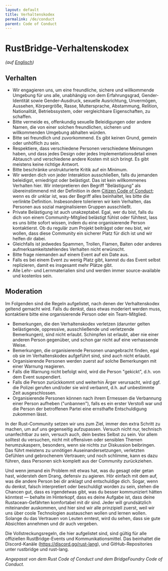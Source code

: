 ```yaml
---
layout: default
title: Verhaltenskodex
permalink: /de/conduct
parent: Code of Conduct
---
```


# RustBridge-Verhaltenskodex

_(auf [Englisch](/conduct))_

## Verhalten

- Wir engagieren uns, um eine freundliche, sichere und willkommende Umgebung für uns alle, unabhängig von dem Erfahrungsgrad, Gender-Identität sowie Gender-Ausdruck, sexuelle Ausrichtung, Unvermögen, Aussehen, Körpergröße, Rasse, Muttersprache, Abstammung, Relition, Nationalität, Betriebssystem, oder vergleichbare Eigenschaften, zu schaffen.
- Bitte vermeide es, offenkundig sexuelle Beleidigungen oder andere Namen, die von einer solchen freundlichen, sicheren und willkommenden Umgebung abhalten würden.
- Bitte sei freundlich und zuvorkommend. Es gibt keinen Grund, gemein oder unhöflich zu sein.
- Respektiere, dass verschiedene Personen verschiedene Meinungen haben, und dass jedes Design oder jedes Implementationsdetail einen Abtausch und verschiedene andere Kosten mit sich bringt. Es gibt meistens keine richtige Antwort.
- Bitte beschränke unstrukturierte Kritik auf ein Minimum.
- Wir werden dich von jeder Interaktion ausschließen, falls du jemanden beleidigst, erniedrigst oder belästigst. Das ist kein willkommenes Verhalten hier. Wir interpretieren den Begriff "Belästigung" als übereinstimmend mit der Definition in dem  <a href="http://citizencodeofconduct.org/">Citizen Code of Conduct</a>; wenn es dir unklar ist, was der Begriff alles beinhaltet, les bitte die verlinkte Definition. Insbesondere tolerieren wir kein Verhalten, das Personen aus sozial marginalisieren Gruppen ausschließt.
- Private Belästigung ist auch unakzeptabel. Egal, wer du bist, falls du dich von einem Community-Mitglied belästigt fühlst oder fühltest, lass es uns bitte sofort wissen, indem du eine organisierende Person kontaktierst. Ob du regulär zum Projekt beiträgst oder neu bist, wir wollen, dass diese Community ein sicherer Platz für dich ist und wir helfen dir dabei.
- Gleichfalls ist jedwedes Spammen, Trollen, Flamen, Baiten oder anderes aufmerksamkeitstehlendes Verhalten nicht erwünscht.
- Bitte frage niemanden auf einem Event auf ein Date aus.
- Falls es bei einem Event zu wenig Platz gibt, kannst du das Event selbst replizieren, damit es insgesamt mehr Plätze gibt.
- Alle Lehr- und Lernmaterialien sind und werden immer source-available und kostenlos sein.

## Moderation

Im Folgenden sind die Regeln aufgelistet, nach denen der Verhaltenskodex geltend gemacht wird. Falls du denkst, dass etwas moderiert werden muss, kontaktiere bitte eine organisierende Person oder ein Team-Mitglied.

- Bemerkungen, die den Verhaltenskodex verletzen (darunter gelten belästigende, oppressive, ausschließende und verletzende Bemerkungen), sind nicht erlaubt. Schimpfen ist erlaubt, aber nie einer anderen Person gegenüber, und schon gar nicht auf eine verhassende Weise.
- Bemerkungen, die organisierende Personen unangebracht finden, egal ob sie im Verhaltenskodex aufgeführt sind, sind auch nicht erlaubt.
- Organisierende Personen werden zuerst auf solche Bemerkungen mit einer Warnung reagieren.
- Falls die Warnung nicht befolgt wird, wird die Person "gekickt", d.h. von dem Event suspendiert.
- Falls die Person zurückkommt und weiterhin Ärger verursacht, wird ggf. die Polizei gerufen und/oder sie wird verbannt, d.h. auf unbestimmte Zeit ausgeschlossen.
- Organisierende Personen können nach ihrem Ermessen die Verbannung einer Person aufheben ("unbannen"), falls es ein erster Verstoß war und die Person der betroffenen Partei eine ernsthafte Entschuldigung zukommen lässt.

In der Rust-Community setzen wir uns zum Ziel, immer den extra Schritt zu machen, um auf uns gegenseitig aufzupassen. Versuch nicht nur, technisch unanfechtbar zu sein, versuch auch, dein bestes Selbst zu sein. Vor allem solltest du versuchen, nicht mit offensiven oder sensiblen Themen herumzukaspern, besonders, wenn sie nichts zur Diskussion beibringen. Das führt meistens zu unnötigen Auseinandersetzungen, verletzten Gefühlen und gebrochenem Vertrauen; und noch schlimme, kann es dazu führen, dass Personen sich komplett aus der Community zurückziehen.

Und wenn jemand ein Problem mit etwas hat, was du gesagt oder getan hast, widersteh dem Drang, defensiv zu agieren. Hör einfach mit dem auf, was die andere Person bei dir anklagt und entschuldige dich. Sogar, wenn du denkst, falsch interpretiert oder beschuldigt worden zu sein, stehen die Chancen gut, dass es irgendetwas gibt, was du besser kommuniziert hätten könntest — behalte im Hinterkopf, dass es deine Aufgabe ist, dass deine Rustacean-Gefährten komfortabel mit dir sind. Jeder will grundsätzlich miteinander auskommen, und hier sind wir alle prinzipiell zuerst, weil wir uns über coole Technologien austauschen wollen und lernen wollen. Solange du das Vertrauen von Leuten erntest, wird du sehen, dass sie gute Absichten annehmen und dir auch vergeben.

Die Vollstreckungsregeln, die hier aufgelistet sind, sind gültig für alle offiziellen RustBridge-Events und Kommunikationsmittel. Das beinhaltet die Discord-Kanäle (https://discord.gg/rust-lang), und GitHub-Repositories unter rustbridge und rust-lang.

_Angepasst von dem Rust Code of Conduct und dem BridgeFoundry Code of Conduct._
